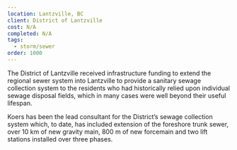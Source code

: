 ```yaml
---
location: Lantzville, BC
client: District of Lantzville
cost: N/A
completed: N/A
tags:
  - storm/sewer
order: 1000
---
```

The District of Lantzville received infrastructure funding to extend the regional sewer system into Lantzville to provide a sanitary sewage collection system to the residents who had historically relied upon individual sewage disposal fields, which in many cases were well beyond their useful lifespan.

Koers has been the lead consultant for the District’s sewage collection system which, to date, has included extension of the foreshore trunk sewer, over 10 km of new gravity main, 800 m of new forcemain and two lift stations installed over three phases.
